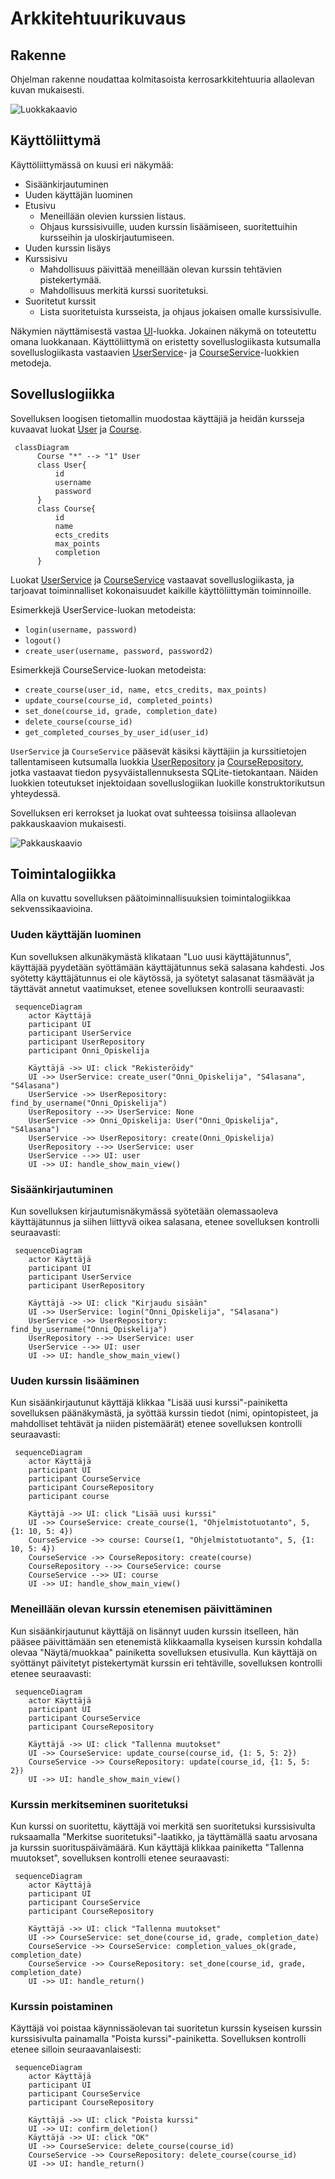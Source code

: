 # Arkkitehtuurikuvaus

## Rakenne

Ohjelman rakenne noudattaa kolmitasoista kerrosarkkitehtuuria allaolevan kuvan mukaisesti.

![Luokkakaavio](./kuvat/luokkakaavio.png) 

## Käyttöliittymä

Käyttöliittymässä on kuusi eri näkymää:
- Sisäänkirjautuminen
- Uuden käyttäjän luominen
- Etusivu
  - Meneillään olevien kurssien listaus.
  - Ohjaus kurssisivuille, uuden kurssin lisäämiseen, suoritettuihin kursseihin ja uloskirjautumiseen.
- Uuden kurssin lisäys
- Kurssisivu
  - Mahdollisuus päivittää meneillään olevan kurssin tehtävien pistekertymää.
  - Mahdollisuus merkitä kurssi suoritetuksi.
- Suoritetut kurssit
  - Lista suoritetuista kursseista, ja ohjaus jokaisen omalle kurssisivulle.

Näkymien näyttämisestä vastaa [UI](https://github.com/tihvis/ot-harjoitustyo/blob/master/study-app/src/ui/ui.py)-luokka. Jokainen näkymä on toteutettu omana luokkanaan. Käyttöliittymä on eristetty sovelluslogiikasta kutsumalla sovelluslogiikasta vastaavien [UserService](https://github.com/tihvis/ot-harjoitustyo/blob/master/study-app/src/services/user_service.py)- ja [CourseService](https://github.com/tihvis/ot-harjoitustyo/blob/master/study-app/src/services/course_service.py)-luokkien metodeja.

## Sovelluslogiikka

Sovelluksen loogisen tietomallin muodostaa käyttäjiä ja heidän kursseja kuvaavat luokat [User](https://github.com/tihvis/ot-harjoitustyo/blob/master/study-app/src/entities/user.py) ja [Course](https://github.com/tihvis/ot-harjoitustyo/blob/master/study-app/src/entities/course.py).

```mermaid
 classDiagram
      Course "*" --> "1" User
      class User{
          id
          username
          password
      }
      class Course{
          id
          name
          ects_credits
          max_points
          completion
      }
```

Luokat [UserService](https://github.com/tihvis/ot-harjoitustyo/blob/master/study-app/src/services/user_service.py) ja [CourseService](https://github.com/tihvis/ot-harjoitustyo/blob/master/study-app/src/services/course_service.py) vastaavat sovelluslogiikasta, ja tarjoavat toiminnalliset kokonaisuudet kaikille käyttöliittymän toiminnoille. 

Esimerkkejä UserService-luokan metodeista:
- `login(username, password)`
- `logout()`
- `create_user(username, password, password2)`

Esimerkkejä CourseService-luokan metodeista:
- `create_course(user_id, name, etcs_credits, max_points)`
- `update_course(course_id, completed_points)`
- `set_done(course_id, grade, completion_date)`
- `delete_course(course_id)`
- `get_completed_courses_by_user_id(user_id)`

`UserService` ja `CourseService` pääsevät käsiksi käyttäjiin ja kurssitietojen tallentamiseen kutsumalla luokkia [UserRepository](https://github.com/tihvis/ot-harjoitustyo/blob/master/study-app/src/repositories/user_repository.py) ja [CourseRepository](https://github.com/tihvis/ot-harjoitustyo/blob/master/study-app/src/repositories/course_repository.py), jotka vastaavat tiedon pysyväistallennuksesta SQLite-tietokantaan. Näiden luokkien toteutukset injektoidaan sovelluslogiikan luokille konstruktorikutsun yhteydessä.

Sovelluksen eri kerrokset ja luokat ovat suhteessa toisiinsa allaolevan pakkauskaavion mukaisesti.

![Pakkauskaavio](./kuvat/pakkauskaavio.png) 

## Toimintalogiikka

Alla on kuvattu sovelluksen päätoiminnallisuuksien toimintalogiikkaa sekvenssikaavioina.

### Uuden käyttäjän luominen

Kun sovelluksen alkunäkymästä klikataan "Luo uusi käyttäjätunnus", käyttäjää pyydetään syöttämään käyttäjätunnus sekä salasana kahdesti. Jos syötetty käyttäjätunnus ei ole käytössä, ja syötetyt salasanat täsmäävät ja täyttävät annetut vaatimukset, etenee sovelluksen kontrolli seuraavasti:

```mermaid
 sequenceDiagram
    actor Käyttäjä
    participant UI
    participant UserService
    participant UserRepository
    participant Onni_Opiskelija

    Käyttäjä ->> UI: click "Rekisteröidy"
    UI ->> UserService: create_user("Onni_Opiskelija", "S4lasana", "S4lasana")
    UserService ->> UserRepository: find_by_username("Onni_Opiskelija")
    UserRepository -->> UserService: None
    UserService ->> Onni_Opiskelija: User("Onni_Opiskelija", "S4lasana")
    UserService ->> UserRepository: create(Onni_Opiskelija)
    UserRepository -->> UserService: user
    UserService -->> UI: user
    UI ->> UI: handle_show_main_view()
```

### Sisäänkirjautuminen

Kun sovelluksen kirjautumisnäkymässä syötetään olemassaoleva käyttäjätunnus ja siihen liittyvä oikea salasana, etenee sovelluksen kontrolli seuraavasti:

```mermaid
 sequenceDiagram
    actor Käyttäjä
    participant UI
    participant UserService
    participant UserRepository

    Käyttäjä ->> UI: click "Kirjaudu sisään"
    UI ->> UserService: login("Onni_Opiskelija", "S4lasana")
    UserService ->> UserRepository: find_by_username("Onni_Opiskelija")
    UserRepository -->> UserService: user
    UserService -->> UI: user
    UI ->> UI: handle_show_main_view()
```

### Uuden kurssin lisääminen

Kun sisäänkirjautunut käyttäjä klikkaa "Lisää uusi kurssi"-painiketta sovelluksen päänäkymästä, ja syöttää kurssin tiedot (nimi, opintopisteet, ja mahdolliset tehtävät ja niiden pistemäärät) etenee sovelluksen kontrolli seuraavasti:

```mermaid
 sequenceDiagram
    actor Käyttäjä
    participant UI
    participant CourseService
    participant CourseRepository
    participant course

    Käyttäjä ->> UI: click "Lisää uusi kurssi"
    UI ->> CourseService: create_course(1, "Ohjelmistotuotanto", 5, {1: 10, 5: 4})
    CourseService ->> course: Course(1, "Ohjelmistotuotanto", 5, {1: 10, 5: 4})
    CourseService ->> CourseRepository: create(course)
    CourseRepository -->> CourseService: course
    CourseService -->> UI: course
    UI ->> UI: handle_show_main_view()
```

### Meneillään olevan kurssin etenemisen päivittäminen

Kun sisäänkirjautunut käyttäjä on lisännyt uuden kurssin itselleen, hän pääsee päivittämään sen etenemistä klikkaamalla kyseisen kurssin kohdalla olevaa "Näytä/muokkaa" painiketta sovelluksen etusivulla. Kun käyttäjä on syöttänyt päivitetyt pistekertymät kurssin eri tehtäville, sovelluksen kontrolli etenee seuraavasti:

```mermaid
 sequenceDiagram
    actor Käyttäjä
    participant UI
    participant CourseService
    participant CourseRepository

    Käyttäjä ->> UI: click "Tallenna muutokset"
    UI ->> CourseService: update_course(course_id, {1: 5, 5: 2})
    CourseService ->> CourseRepository: update(course_id, {1: 5, 5: 2})
    UI ->> UI: handle_show_main_view()
```

### Kurssin merkitseminen suoritetuksi

Kun kurssi on suoritettu, käyttäjä voi merkitä sen suoritetuksi kurssisivulta ruksaamalla "Merkitse suoritetuksi"-laatikko, ja täyttämällä saatu arvosana ja kurssin suorituspäivämäärä. Kun käyttäjä klikkaa painiketta "Tallenna muutokset", sovelluksen kontrolli etenee seuraavasti:

```mermaid
 sequenceDiagram
    actor Käyttäjä
    participant UI
    participant CourseService
    participant CourseRepository

    Käyttäjä ->> UI: click "Tallenna muutokset"
    UI ->> CourseService: set_done(course_id, grade, completion_date)
    CourseService ->> CourseService: completion_values_ok(grade, completion_date)
    CourseService ->> CourseRepository: set_done(course_id, grade, completion_date)
    UI ->> UI: handle_return()
```


### Kurssin poistaminen

Käyttäjä voi poistaa käynnissäolevan tai suoritetun kurssin kyseisen kurssin kurssisivulta painamalla "Poista kurssi"-painiketta. Sovelluksen kontrolli etenee silloin seuraavanlaisesti:

```mermaid
 sequenceDiagram
    actor Käyttäjä
    participant UI
    participant CourseService
    participant CourseRepository

    Käyttäjä ->> UI: click "Poista kurssi"
    UI ->> UI: confirm_deletion()
    Käyttäjä ->> UI: click "OK"
    UI ->> CourseService: delete_course(course_id)
    CourseService ->> CourseRepository: delete_course(course_id)
    UI ->> UI: handle_return()
```
